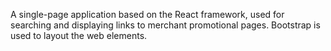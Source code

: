 A single-page application based on the React framework, used for searching and displaying links to merchant promotional pages. Bootstrap is used to layout the web elements.
